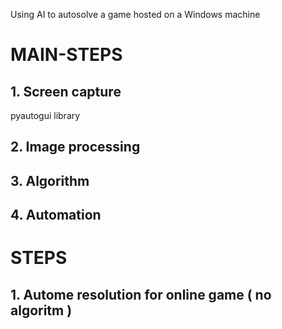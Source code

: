 Using AI to autosolve a game hosted on a Windows machine

# MAIN-STEPS

## 1. Screen capture

pyautogui library

## 2. Image processing

## 3. Algorithm

## 4. Automation




# STEPS

## 1. Autome resolution for online game ( no algoritm )
